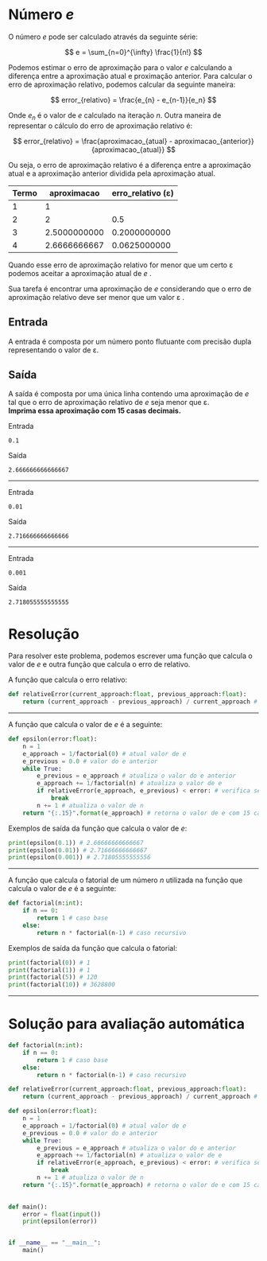 # Número *e*

O número *e* pode ser calculado através da seguinte série:

$$
    e = \sum_{n=0}^{\infty} \frac{1}{n!}
$$

Podemos estimar o erro de aproximação para o valor *e* calculando a diferença entre a aproximação atual e proximação anterior. Para calcular o erro de aproximação relativo, podemos calcular da seguinte maneira:

$$
    error_{relativo} = \frac{e_{n} - e_{n-1}}{e_n}
$$

Onde $e_n$ é o valor de *e* calculado na iteração $n$.
Outra maneira de representar o cálculo do erro de aproximação relativo é:

$$
error_{relativo} = \frac{aproximacao_{atual} - aproximacao_{anterior}}
{aproximacao_{atual}}
$$

Ou seja, o erro de aproximação relativo é a diferença entre a aproximação atual e a aproximação anterior dividida pela aproximação atual.

Termo | aproximacao | erro_relativo (ε)
--- | --- | ---
1 | 1 |
2 | 2 | 0.5
3 | 2.5000000000 | 0.2000000000
4 | 2.6666666667 | 0.0625000000

Quando esse erro de aproximação relativo for menor que um certo ε podemos aceitar a aproximação atual de *e*
.

Sua tarefa é encontrar uma aproximação de *e* considerando que o erro de aproximação relativo deve ser menor que um valor ε
.

## Entrada

A entrada é composta por um número ponto flutuante com precisão dupla representando o valor de ε.

## Saída

A saída é composta por uma única linha contendo uma aproximação de *e* tal que o erro de aproximação relativo de *e* seja menor que ε. <br> 
<strong>Imprima essa aproximação com 15 casas decimais.</strong>

Entrada

    0.1
Saída

    2.666666666666667

---
Entrada

    0.01
Saída

    2.716666666666666

---
Entrada

    0.001
Saída

    2.718055555555555

# Resolução

Para resolver este problema, podemos escrever uma função que calcula o valor de *e* e outra função que calcula o erro de relativo.

A função que calcula o erro relativo:

```python
def relativeError(current_approach:float, previous_approach:float):
    return (current_approach - previous_approach) / current_approach # calcula o erro relativo
```
---

A função que calcula o valor de *e* é a seguinte:

```python
def epsilon(error:float):
    n = 1
    e_approach = 1/factorial(0) # atual valor de e
    e_previous = 0.0 # valor do e anterior
    while True:
        e_previous = e_approach # atualiza o valor do e anterior
        e_approach += 1/factorial(n) # atualiza o valor de e
        if relativeError(e_approach, e_previous) < error: # verifica se o erro relativo é menor que o erro
            break
        n += 1 # atualiza o valor de n
    return "{:.15}".format(e_approach) # retorna o valor de e com 15 casas decimais
```
Exemplos de saída da função que calcula o valor de *e*:
```python
print(epsilon(0.1)) # 2.66666666666667
print(epsilon(0.01)) # 2.71666666666667
print(epsilon(0.001)) # 2.71805555555556
```

---
A função que calcula o fatorial de um número *n* utilizada na função que calcula o valor de *e* é a seguinte:

```python
def factorial(n:int):
    if n == 0: 
        return 1 # caso base
    else: 
        return n * factorial(n-1) # caso recursivo
```

Exemplos de saída da função que calcula o fatorial:
```python	
print(factorial(0)) # 1
print(factorial(1)) # 1
print(factorial(5)) # 120
print(factorial(10)) # 3628800
```

---
# Solução para avaliação automática

```python
def factorial(n:int):
    if n == 0: 
        return 1 # caso base
    else: 
        return n * factorial(n-1) # caso recursivo

def relativeError(current_approach:float, previous_approach:float):
    return (current_approach - previous_approach) / current_approach # calcula o erro relativo

def epsilon(error:float):
    n = 1
    e_approach = 1/factorial(0) # atual valor de e
    e_previous = 0.0 # valor do e anterior
    while True:
        e_previous = e_approach # atualiza o valor do e anterior
        e_approach += 1/factorial(n) # atualiza o valor de e
        if relativeError(e_approach, e_previous) < error: # verifica se o erro relativo é menor que o erro
            break
        n += 1 # atualiza o valor de n
    return "{:.15}".format(e_approach) # retorna o valor de e com 15 casas decimais

        
def main():
    error = float(input())
    print(epsilon(error))


if __name__ == "__main__":
    main()
```

